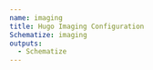 ```yaml
---
name: imaging
title: Hugo Imaging Configuration
Schematize: imaging
outputs:
  - Schematize
---
```

